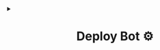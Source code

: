 <details>
<summary><b><h1 align="center">Deploy Bot ⚙️</h1></b></summary>
<p align="center">

## Simple Method 🌟

> **[Launch on Okteto < Tutorial Video > ](http://t.me/SL_AlphaX_Team/19)**

> **[Deploy To Heroku](https://heroku.com/deploy?template=https://github.com/SL-Alpha-X-Team/Alpha-X-MD-Bot-Installer)**

## Run as **Localhost** 🎉

> **[﹝🔧﹞ Follow the steps](https://github.com/SL-Alpha-X-Team/Alpha-X-MD-Bot-Installer/wiki/Local-Host)**

### Dont forget to join our WhatsApo **[support group](https://chat.whatsapp.com/ItIRSBUMN9t2lQzCpfAKWt)** ✊🏻

</p>
</details>